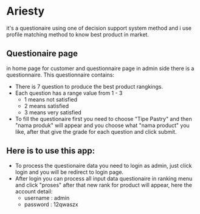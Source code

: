 # Ariesty
it's a questionaire using one of decision support system method and i use profile matching method to know best product in market.

## Questionaire page
in home page for customer and questionnaire page in admin side there is a questionnaire. This questionnaire contains:
* There is 7 question to produce the best product rangkings.
* Each question has a range value from 1 - 3
    - 1 means not satisfied
    - 2 means satisfied
    - 3 means very satisfied
* To fill the questionaire first you need to choose "Tipe Pastry" and then "nama produk" will appear and you choose what "nama product" you like, after that give the grade for each question and click submit.

## Here is to use this app:
* To process the questionaire data you need to login as admin, just click login and you will be redirect to login page. 
* After login you can process all input data questionaire in ranking menu and click "proses" after that new rank for product will appear, here the account detail:
  - username  : admin
  - password  : 12qwaszx
